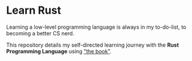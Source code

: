 # Learn Rust

Learning a low-level programming language is always in my to-do-list, to becoming a better CS nerd.

This repository details my self-directed learning journey with the **Rust Programming Language** using ["the book"](https://doc.rust-lang.org/book).

